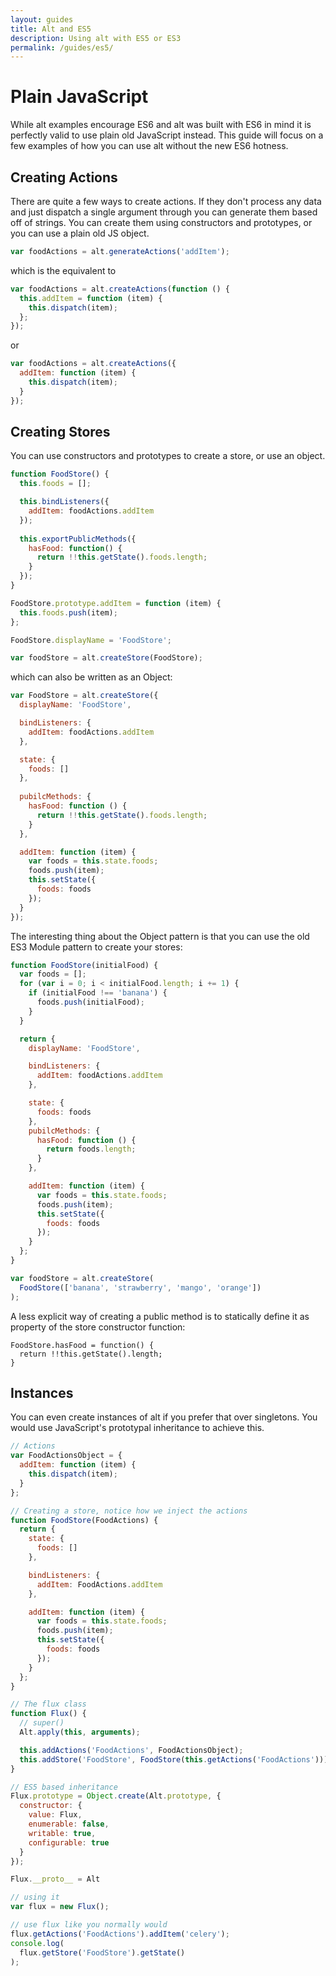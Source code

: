 ```yaml
---
layout: guides
title: Alt and ES5
description: Using alt with ES5 or ES3
permalink: /guides/es5/
---
```


# Plain JavaScript

While alt examples encourage ES6 and alt was built with ES6 in mind it is perfectly valid to use plain old JavaScript instead. This guide will focus on a few examples of how you can use alt without the new ES6 hotness.

## Creating Actions

There are quite a few ways to create actions. If they don't process any data and just dispatch a single argument through you can generate them based off of strings. You can create them using constructors and prototypes, or you can use a plain old JS object.

```js
var foodActions = alt.generateActions('addItem');
```

which is the equivalent to

```js
var foodActions = alt.createActions(function () {
  this.addItem = function (item) {
    this.dispatch(item);
  };
});
```

or

```js
var foodActions = alt.createActions({
  addItem: function (item) {
    this.dispatch(item);
  }
});
```

## Creating Stores

You can use constructors and prototypes to create a store, or use an object.

```js
function FoodStore() {
  this.foods = [];

  this.bindListeners({
    addItem: foodActions.addItem
  });
  
  this.exportPublicMethods({
    hasFood: function() {
      return !!this.getState().foods.length;
    }
  });
}

FoodStore.prototype.addItem = function (item) {
  this.foods.push(item);
};

FoodStore.displayName = 'FoodStore';

var foodStore = alt.createStore(FoodStore);
```

which can also be written as an Object:

```js
var FoodStore = alt.createStore({
  displayName: 'FoodStore',

  bindListeners: {
    addItem: foodActions.addItem
  },

  state: {
    foods: []
  },
  
  pubilcMethods: {
    hasFood: function () {
      return !!this.getState().foods.length;
    }
  },

  addItem: function (item) {
    var foods = this.state.foods;
    foods.push(item);
    this.setState({
      foods: foods
    });
  }
});
```

The interesting thing about the Object pattern is that you can use the old ES3 Module pattern to create your stores:

```js
function FoodStore(initialFood) {
  var foods = [];
  for (var i = 0; i < initialFood.length; i += 1) {
    if (initialFood !== 'banana') {
      foods.push(initialFood);
    }
  }

  return {
    displayName: 'FoodStore',

    bindListeners: {
      addItem: foodActions.addItem
    },

    state: {
      foods: foods
    },
    pubilcMethods: {
      hasFood: function () {
        return foods.length;
      }
    },

    addItem: function (item) {
      var foods = this.state.foods;
      foods.push(item);
      this.setState({
        foods: foods
      });
    }
  };
}

var foodStore = alt.createStore(
  FoodStore(['banana', 'strawberry', 'mango', 'orange'])
);
```

A less explicit way of creating a public method is to statically define it as property of the store constructor function:
```
FoodStore.hasFood = function() {
  return !!this.getState().length;
}
```

## Instances

You can even create instances of alt if you prefer that over singletons. You would use JavaScript's prototypal inheritance to achieve this.

```js
// Actions
var FoodActionsObject = {
  addItem: function (item) {
    this.dispatch(item);
  }
};

// Creating a store, notice how we inject the actions
function FoodStore(FoodActions) {
  return {
    state: {
      foods: []
    },

    bindListeners: {
      addItem: FoodActions.addItem
    },

    addItem: function (item) {
      var foods = this.state.foods;
      foods.push(item);
      this.setState({
        foods: foods
      });
    }
  };
}

// The flux class
function Flux() {
  // super()
  Alt.apply(this, arguments);

  this.addActions('FoodActions', FoodActionsObject);
  this.addStore('FoodStore', FoodStore(this.getActions('FoodActions')));
}

// ES5 based inheritance
Flux.prototype = Object.create(Alt.prototype, {
  constructor: {
    value: Flux,
    enumerable: false,
    writable: true,
    configurable: true
  }
});

Flux.__proto__ = Alt

// using it
var flux = new Flux();

// use flux like you normally would
flux.getActions('FoodActions').addItem('celery');
console.log(
  flux.getStore('FoodStore').getState()
);
```

